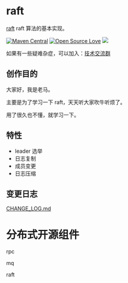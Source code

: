 # raft

[raft](https://github.com/houbb/raft) raft 算法的基本实现。

[![Maven Central](https://maven-badges.herokuapp.com/maven-central/com.github.houbb/raft/badge.svg)](http://mvnrepository.com/artifact/com.github.houbb/raft)
[![Open Source Love](https://badges.frapsoft.com/os/v2/open-source.svg?v=103)](https://github.com/houbb/raft)
[![](https://img.shields.io/badge/license-Apache2-FF0080.svg)](https://github.com/houbb/raft/blob/master/LICENSE.txt)

如果有一些疑难杂症，可以加入：[技术交流群](https://mp.weixin.qq.com/s/rkSvXxiiLGjl3S-ZOZCr0Q)

## 创作目的

大家好，我是老马。

主要是为了学习一下 raft，天天听大家吹牛听烦了。

用了很久也不懂，就学习一下。

## 特性

- leader 选举
- 日志复制
- 成员变更
- 日志压缩


## 变更日志

[CHANGE_LOG.md](https://github.com/houbb/raft/blob/master/CHANGE_LOG.md)

# 分布式开源组件

rpc

mq

raft


